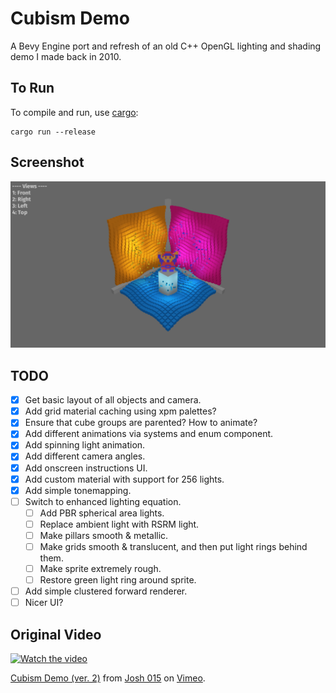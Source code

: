 # Cubism Demo
A Bevy Engine port and refresh of an old C++ OpenGL lighting and shading demo I made back in 2010.

## To Run

To compile and run, use [cargo](https://www.rust-lang.org/learn/get-started):

```
cargo run --release
```

## Screenshot

![Cubism Demo](./screenshot.png)

## TODO
- [x] Get basic layout of all objects and camera.
- [x] Add grid material caching using xpm palettes?
- [x] Ensure that cube groups are parented? How to animate?
- [x] Add different animations via systems and enum component.
- [x] Add spinning light animation.
- [x] Add different camera angles.
- [x] Add onscreen instructions UI.
- [x] Add custom material with support for 256 lights.
- [x] Add simple tonemapping.
- [ ] Switch to enhanced lighting equation.
  - [ ] Add PBR spherical area lights.
  - [ ] Replace ambient light with RSRM light.
  - [ ] Make pillars smooth & metallic.
  - [ ] Make grids smooth & translucent, and then put light rings behind them.
  - [ ] Make sprite extremely rough.
  - [ ] Restore green light ring around sprite.
- [ ] Add simple clustered forward renderer.
- [ ] Nicer UI?

## Original Video
[![Watch the video](https://i.vimeocdn.com/video/93015207_472x266.jpg)](https://vimeo.com/15442169)
<p><a href="https://vimeo.com/15442169">Cubism Demo (ver. 2)</a> from <a href="https://vimeo.com/user2176585">Josh 015</a> on <a href="https://vimeo.com">Vimeo</a>.</p>
